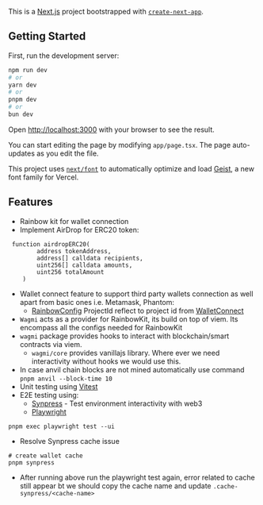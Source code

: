 This is a [Next.js](https://nextjs.org) project bootstrapped with [`create-next-app`](https://nextjs.org/docs/app/api-reference/cli/create-next-app).

## Getting Started

First, run the development server:

```bash
npm run dev
# or
yarn dev
# or
pnpm dev
# or
bun dev
```

Open [http://localhost:3000](http://localhost:3000) with your browser to see the result.

You can start editing the page by modifying `app/page.tsx`. The page auto-updates as you edit the file.

This project uses [`next/font`](https://nextjs.org/docs/app/building-your-application/optimizing/fonts) to automatically optimize and load [Geist](https://vercel.com/font), a new font family for Vercel.

## Features
- Rainbow kit for wallet connection
- Implement AirDrop for ERC20 token:
```solidity
 function airdropERC20(
        address tokenAddress,
        address[] calldata recipients,
        uint256[] calldata amounts,
        uint256 totalAmount
    )
```
- Wallet connect feature to support third party wallets connection as well apart from basic ones i.e. Metamask, Phantom:
    - [RainbowConfig](./src/rainbowKitConfig.tsx) ProjectId reflect to project id from [WalletConnect](https://cloud.reown.com/sign-in)
- `Wagmi` acts as a provider for RainbowKit, its build on top of viem. Its encompass all the configs needed for RainbowKit
- `wagmi` package provides hooks to interact with blockchain/smart contracts via viem.
  - `wagmi/core` provides vanillajs library. Where ever we need interactivity without hooks we would use this.
- In case anvil chain blocks are not mined automatically use command `pnpm anvil --block-time 10`
- Unit testing using [Vitest](https://vitest.dev/)
- E2E testing using:
  - [Synpress](https://www.synpress.io/) - Test environment interactivity with web3
  - [Playwright](https://playwright.dev/)
```shell
pnpm exec playwright test --ui
```

* Resolve Synpress cache issue
```shell
# create wallet cache
pnpm synpress
```
* After running above run the playwright test again, error related to cache still appear bt we should copy the cache name and update `.cache-synpress/<cache-name>`
